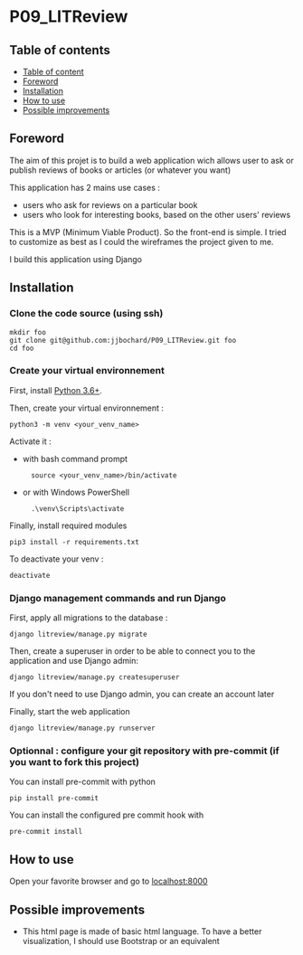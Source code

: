 # P09_LITReview
## Table of contents
- [Table of content](#table-of-content)
- [Foreword](#foreword)
- [Installation](#installation)
- [How to use](#how-to-use)
- [Possible improvements](#possible-improvements)

## Foreword

The aim of this projet is to build a web application wich allows user to ask or publish reviews of books or articles (or whatever you want)

This application has 2 mains use cases :
- users who ask for reviews on a particular book
- users who look for interesting books, based on the other users' reviews

This is a MVP (Minimum Viable Product). So the front-end is simple. I tried to customize as best as I could the wireframes the project given to me.

I build this application using Django
## Installation

### Clone the code source (using ssh)

    mkdir foo
    git clone git@github.com:jjbochard/P09_LITReview.git foo
    cd foo

### Create your virtual environnement

First, install [Python 3.6+](https://www.python.org/downloads/).

Then, create your virtual environnement :

    python3 -m venv <your_venv_name>

Activate it :

- with bash command prompt

        source <your_venv_name>/bin/activate

- or with Windows PowerShell

        .\venv\Scripts\activate

Finally, install required modules

    pip3 install -r requirements.txt

To deactivate your venv :

    deactivate

### Django management commands and run Django

First, apply all migrations to the database :

    django litreview/manage.py migrate

Then, create a superuser in order to be able to connect you to the application and use Django admin:

    django litreview/manage.py createsuperuser

If you don't need to use Django admin, you can create an account later

Finally, start the web application

    django litreview/manage.py runserver

### Optionnal : configure your git repository with pre-commit (if you want to fork this project)

You can install pre-commit with python

    pip install pre-commit

You can install the configured pre commit hook with

    pre-commit install
## How to use

Open your favorite browser and go to [localhost:8000](http://localhost:8000/)

## Possible improvements

* This html page is made of basic html language. To have a better visualization, I should use Bootstrap or an equivalent
